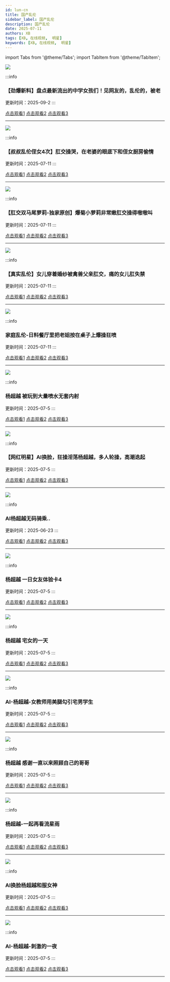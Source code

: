 ```yaml
---
id: lun-cn
title: 国产乱伦
sidebar_label: 国产乱伦
description: 国产乱伦
date: 2025-07-11
authors: XB
tags: [XB, 在线视频,  明星]
keywords: [XB, 在线视频,  明星]
---
```


import Tabs from '@theme/Tabs';
import TabItem from '@theme/TabItem';



![](https://img1.souavzy.org/upload/vod/20250821-1/02f9d3539626b48f7a907d86adceecf8.png)

:::info
### 【劲爆新料】盘点最新流出的中学女孩们！见网友的，乱伦的，被老

更新时间：2025-09-2
:::

<Tabs className="unique-tabs">

  <TabItem value="链接1">
  <a href="https://yutujx.com/?url=https://bf3.qrtuv.com/smv1/202508/18/q1t0c4hiSD2/video/index.m3u8">点击观看1</a></TabItem>
  <TabItem value="链接2"><a href="https://tools.liumingye.cn/m3u8/#https://bf3.qrtuv.com/smv1/202508/18/q1t0c4hiSD2/video/index.m3u8">点击观看2</a></TabItem>
  <TabItem value="链接3"><a href="https://www.m3u8player.online/embed/m3u8?url=https://bf3.qrtuv.com/smv1/202508/18/q1t0c4hiSD2/video/index.m3u8">点击观看3</a></TabItem>
</Tabs>

---


![](https://img1.souavzy.org/upload/vod/20250720-1/a6281dfb1413015bae411482a32ed710.JPG)

:::info
### 【叔叔乱伦侄女4次】肛交操哭，在老婆的眼底下和侄女厨房偷情

更新时间：2025-07-11
:::

<Tabs className="unique-tabs">

  <TabItem value="链接1">
  <a href="https://yutujx.com/?url=https://bf3.qrtuv.com/smv1/202507/19/Ekpf3SSvXc2/video/index.m3u8">点击观看1</a></TabItem>
  <TabItem value="链接2"><a href="https://tools.liumingye.cn/m3u8/#https://player.hgplayer00.com/20250709/vjhXPVKF/index.m3u8">点击观看2</a></TabItem>
  <TabItem value="链接3"><a href="https://www.m3u8player.online/embed/m3u8?url=https://player.hgplayer00.com/20250709/vjhXPVKF/index.m3u8">点击观看3</a></TabItem>
</Tabs>

---

![](https://img1.souavzy.org/upload/vod/20250720-1/bdb7ed23db59d03af3bf6728d4d51829.JPG)

:::info
### 【肛交双马尾萝莉-独家原创】爆菊小萝莉非常嫩肛交操得嗷嗷叫

更新时间：2025-07-11
:::

<Tabs className="unique-tabs">

  <TabItem value="链接1">
  <a href="https://yutujx.com/?url=https://bf3.qrtuv.com/smv1/202507/19/mA0TsdgVeC2/video/index.m3u8">点击观看1</a></TabItem>
  <TabItem value="链接2"><a href="https://tools.liumingye.cn/m3u8/#https://player.hgplayer00.com/20250709/vjhXPVKF/index.m3u8">点击观看2</a></TabItem>
  <TabItem value="链接3"><a href="https://www.m3u8player.online/embed/m3u8?url=https://player.hgplayer00.com/20250709/vjhXPVKF/index.m3u8">点击观看3</a></TabItem>
</Tabs>

---


![](https://img1.souavzy.org/upload/vod/20250713-1/121f003ad2fac1eb40cab4b1b9f32128.JPG)

:::info
### 【真实乱伦】女儿穿着婚纱被禽兽父亲肛交，痛的女儿肛失禁

更新时间：2025-07-11
:::

<Tabs className="unique-tabs">

  <TabItem value="链接1">
  <a href="https://yutujx.com/?url=https://bf3.qrtuv.com/smv1/202507/12/mpnw4vFMFQ2/video/index.m3u8">点击观看1</a></TabItem>
  <TabItem value="链接2"><a href="https://tools.liumingye.cn/m3u8/#https://player.hgplayer00.com/20250709/vjhXPVKF/index.m3u8">点击观看2</a></TabItem>
  <TabItem value="链接3"><a href="https://www.m3u8player.online/embed/m3u8?url=https://player.hgplayer00.com/20250709/vjhXPVKF/index.m3u8">点击观看3</a></TabItem>
</Tabs>

---

![](https://avre00.com/upload/vod/20250711-1/9bcf89bc4328a8ea6402aa1b7a2dd15c.jpg)

:::info
### 家庭乱伦-日料餐厅里把老姐按在桌子上爆操狂喷

更新时间：2025-07-11
:::

<Tabs className="unique-tabs">

  <TabItem value="链接1">
  <a href="https://yutujx.com/?url=https://player.hgplayer00.com/20250709/vjhXPVKF/index.m3u8">点击观看1</a></TabItem>
  <TabItem value="链接2"><a href="https://tools.liumingye.cn/m3u8/#https://player.hgplayer00.com/20250709/vjhXPVKF/index.m3u8">点击观看2</a></TabItem>
  <TabItem value="链接3"><a href="https://www.m3u8player.online/embed/m3u8?url=https://player.hgplayer00.com/20250709/vjhXPVKF/index.m3u8">点击观看3</a></TabItem>
</Tabs>

---




![](https://img1.souavzy.info/upload/vod/20250608-1/96ebf065a3a82fc39d23e683b70f2fe3.png)

:::info
### 杨超越 被玩到大量喷水无套内射

更新时间：2025-07-5
:::

<Tabs className="unique-tabs">

  <TabItem value="链接1">
  <a href="https://yutujx.com/?url=https://bf3.qrtuv.com/smv1/202506/07/srpwfyJTVy2/video/index.m3u8">点击观看1</a></TabItem>
  <TabItem value="链接2"><a href="https://tools.liumingye.cn/m3u8/#https://bf3.qrtuv.com/smv1/202506/07/srpwfyJTVy2/video/index.m3u8">点击观看2</a></TabItem>
  <TabItem value="链接3"><a href="https://www.m3u8player.online/embed/m3u8?url=https://bf3.qrtuv.com/smv1/202506/07/srpwfyJTVy2/video/index.m3u8">点击观看3</a></TabItem>
</Tabs>

---

![](https://tuaskbgnekr.com/20230130/M5dgYEM7/1.jpg)

:::info
### 【网红明星】AI换脸，狂操淫荡杨超越，多人轮操，高潮迭起

更新时间：2025-07-5
:::

<Tabs className="unique-tabs">

  <TabItem value="链接1">
  <a href="https://yutujx.com/?url=https://bfaskbwerve.com/20230130/M5dgYEM7/index.m3u8">点击观看1</a></TabItem>
  <TabItem value="链接2"><a href="https://tools.liumingye.cn/m3u8/#https://bfaskbwerve.com/20230130/M5dgYEM7/index.m3u8">点击观看2</a></TabItem>
  <TabItem value="链接3"><a href="https://www.m3u8player.online/embed/m3u8?url=https://bfaskbwerve.com/20230130/M5dgYEM7/index.m3u8">点击观看3</a></TabItem>
</Tabs>

---

![](https://tuaskbgnekr.com/20250530/NGIn9PrI/1.jpg)

:::info
### Al杨超越无码骑乘..

更新时间：2025-06-23
:::

<Tabs className="unique-tabs">

  <TabItem value="链接1">
  <a href="https://yutujx.com/?url=https://bfaskbwerve.com/20250530/NGIn9PrI/index.m3u8">点击观看1</a></TabItem>
  <TabItem value="链接2"><a href="https://tools.liumingye.cn/m3u8/#https://bfaskbwerve.com/20250530/NGIn9PrI/index.m3u8">点击观看2</a></TabItem>
  <TabItem value="链接3"><a href="https://www.m3u8player.online/embed/m3u8?url=https://bfaskbwerve.com/20250530/NGIn9PrI/index.m3u8">点击观看3</a></TabItem>
</Tabs>

---

![](https://tuaskbgnekr.com/20221003/pRTLqx3g/1.jpg)

:::info
### 杨超越 一日女友体验卡4

更新时间：2025-07-5
:::

<Tabs className="unique-tabs">

  <TabItem value="链接1">
  <a href="https://yutujx.com/?url=https://bfaskbwerve.com/20221003/pRTLqx3g/index.m3u8">点击观看1</a></TabItem>
  <TabItem value="链接2"><a href="https://tools.liumingye.cn/m3u8/#https://bfaskbwerve.com/20221003/pRTLqx3g/index.m3u8">点击观看2</a></TabItem>
  <TabItem value="链接3"><a href="https://www.m3u8player.online/embed/m3u8?url=https://bfaskbwerve.com/20221003/pRTLqx3g/index.m3u8">点击观看3</a></TabItem>
</Tabs>

---

![](https://tuaskbgnekr.com/20221003/4qhQMZyw/1.jpg)

:::info
### 杨超越 宅女的一天

更新时间：2025-07-5
:::

<Tabs className="unique-tabs">

  <TabItem value="链接1">
  <a href="https://yutujx.com/?url=https://bfaskbwerve.com/20221003/4qhQMZyw/index.m3u8">点击观看1</a></TabItem>
  <TabItem value="链接2"><a href="https://tools.liumingye.cn/m3u8/#https://bfaskbwerve.com/20221003/4qhQMZyw/index.m3u8">点击观看2</a></TabItem>
  <TabItem value="链接3"><a href="https://www.m3u8player.online/embed/m3u8?url=https://bfaskbwerve.com/20221003/4qhQMZyw/index.m3u8">点击观看3</a></TabItem>
</Tabs>

---

![](https://sbzytpimg1.com:3519/upload/vod/20250503-1/4699cf7195ad7fbcd84b7f03640f17f4.jpg)

:::info
### AI-杨超越-女教师用美腿勾引宅男学生

更新时间：2025-07-5
:::

<Tabs className="unique-tabs">

  <TabItem value="链接1">
  <a href="https://yutujx.com/?url=https://yutubf.lsbbf3.com/20250502/bFyVpCbt/index.m3u8">点击观看1</a></TabItem>
  <TabItem value="链接2"><a href="https://tools.liumingye.cn/m3u8/#https://yutubf.lsbbf3.com/20250502/bFyVpCbt/index.m3u8">点击观看2</a></TabItem>
  <TabItem value="链接3"><a href="https://www.m3u8player.online/embed/m3u8?url=https://yutubf.lsbbf3.com/20250502/bFyVpCbt/index.m3u8">点击观看3</a></TabItem>
</Tabs>

---

![](https://lsbzytp.com:3519/upload/vod/20230915-1/f1afaa65397cecef3a48cff748427546.jpg)

:::info
### 杨超越 感谢一直以来照顾自己的哥哥

更新时间：2025-07-5
:::

<Tabs className="unique-tabs">

  <TabItem value="链接1">
  <a href="https://yutujx.com/?url=https://lsbbf5.com/20230911/OiKhWqdm/index.m3u8">点击观看1</a></TabItem>
  <TabItem value="链接2"><a href="https://tools.liumingye.cn/m3u8/#https://lsbbf5.com/20230911/OiKhWqdm/index.m3u8">点击观看2</a></TabItem>
  <TabItem value="链接3"><a href="https://www.m3u8player.online/embed/m3u8?url=https://lsbbf5.com/20230911/OiKhWqdm/index.m3u8">点击观看3</a></TabItem>
</Tabs>

---


![](https://lsbzytp.com:3519/upload/vod/20230915-1/488f420a805f43cda26406203ff5f787.jpg)

:::info
### 杨超越-一起再看流星雨

更新时间：2025-07-5
:::

<Tabs className="unique-tabs">

  <TabItem value="链接1">
  <a href="https://yutujx.com/?url=https://lsbbf5.com/20230911/01ywXvsx/index.m3u8">点击观看1</a></TabItem>
  <TabItem value="链接2"><a href="https://tools.liumingye.cn/m3u8/#https://lsbbf5.com/20230911/01ywXvsx/index.m3u8">点击观看2</a></TabItem>
  <TabItem value="链接3"><a href="https://www.m3u8player.online/embed/m3u8?url=https://lsbbf5.com/20230911/01ywXvsx/index.m3u8">点击观看3</a></TabItem>
</Tabs>

---


![](https://sbzytpimg1.com:3519/upload/vod/20250512-1/21459c1e57160eecba6882df9689897d.jpg)

:::info
### AI换脸杨超越和服女神

更新时间：2025-07-5
:::

<Tabs className="unique-tabs">

  <TabItem value="链接1">
  <a href="https://yutujx.com/?url=https://yutubf.lsbbf3.com/20250511/OK4nAdan/index.m3u8">点击观看1</a></TabItem>
  <TabItem value="链接2"><a href="https://tools.liumingye.cn/m3u8/#https://yutubf.lsbbf3.com/20250511/OK4nAdan/index.m3u8">点击观看2</a></TabItem>
  <TabItem value="链接3"><a href="https://www.m3u8player.online/embed/m3u8?url=https://yutubf.lsbbf3.com/20250511/OK4nAdan/index.m3u8">点击观看3</a></TabItem>
</Tabs>

---



![](https://sbzytpimg1.com:3519/upload/vod/20250525-1/0ccda6f0d9c01b16848e010bdd23f33c.jpg)

:::info
### AI-杨超越-刺激的一夜

更新时间：2025-07-5
:::

<Tabs className="unique-tabs">

  <TabItem value="链接1">
  <a href="https://yutujx.com/?url=https://yutubf.lsbbf3.com/20250524/J0RKOOiz/index.m3u8">点击观看1</a></TabItem>
  <TabItem value="链接2"><a href="https://tools.liumingye.cn/m3u8/#https://yutubf.lsbbf3.com/20250524/J0RKOOiz/index.m3u8">点击观看2</a></TabItem>
  <TabItem value="链接3"><a href="https://www.m3u8player.online/embed/m3u8?url=https://yutubf.lsbbf3.com/20250524/J0RKOOiz/index.m3u8">点击观看3</a></TabItem>
</Tabs>

---

